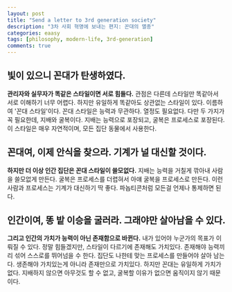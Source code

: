 ```yaml
---
layout: post
title: "Send a letter to 3rd generation society"
description: "3차 사회 혁명에 보내는 편지: 꼰대의 멸종"
categories: eaasy
tags: [philosophy, modern-life, 3rd-generation]
comments: true
---
```

## 빛이 있으니 꼰대가 탄생하였다.
**관리자와 실무자가 똑같은 스타일이면 서로 힘들다.**
관점은 다른데 스타일만 똑같아서 서로 이해하기 너무 어렵다.
하지만 유일하게 똑같아도 상관없는 스타일이 있다.
이름하여 '꼰대 스타일'이다.
꼰대 스타일은 능력과 무관하다. 열정도 필요없다.
다만 두 가지가 꼭 필요한데, 지배와 굴복이다.
지배는 능력으로 포장되고, 굴복은 프로세스로 포장된다.
이 스타일은 매우 자연적이며, 모든 집단 동물에서 사용한다.

## 꼰대여, 이제 안식을 찾으라. 기계가 널 대신할 것이다.  
**하지만 더 이상 인간 집단은 꼰대 스타일이 쓸모없다.**
지배는 능력을 거칠게 깎아내 사람을 쓸모없게 만든다.
굴복은 프로세스를 더렵혀서 아얘 굴복을 프로세스로 만든다.
이런 사람과 프로세스는 기계가 대신하기 딱 좋다.
파놉티콘처럼 모든걸 언제나 통제하면 된다.

## 인간이여, 똥 밭 이승을 굴러라. 그래야만 살아남을 수 있다.
**그리고 인간의 가치가 능력이 아닌 존재함으로 바뀐다.**
내가 있어야 누군가의 목표가 이뤄질 수 있다.
정말 힘들겠지만, 스타일이 다르기에 존재해도 가치있다.
존재해야 능력끼리 섞어 스스로를 뛰어넘을 수 한다.
집단도 나한테 맞는 프로세스를 만들어야 살아 남는다.
생존해야 가치있는게 아니라 존재만으로 가치있다.
하지만 꼰대는 유일하게 가치가 없다.
지배하지 않으면 아무것도 할 수 없고,
굴복할 이유가 없으면 움직이지 않기 때문이다.
